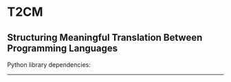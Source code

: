 # T2CM
## Structuring Meaningful Translation Between Programming Languages

Python library dependencies:


---
